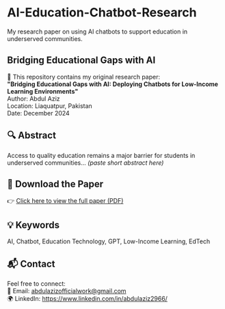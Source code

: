 # AI-Education-Chatbot-Research
My research paper on using AI chatbots to support education in underserved communities.

## Bridging Educational Gaps with AI

📄 This repository contains my original research paper:  
**"Bridging Educational Gaps with AI: Deploying Chatbots for Low-Income Learning Environments"**  
Author: Abdul Aziz  
Location: Liaquatpur, Pakistan  
Date: December 2024

## 🔍 Abstract

Access to quality education remains a major barrier for students in underserved communities... *(paste short abstract here)*

## 📎 Download the Paper

👉 [Click here to view the full paper (PDF)](./AI_Chatbot_Education_Paper_AbdulAziz.pdf)

## 💡 Keywords

AI, Chatbot, Education Technology, GPT, Low-Income Learning, EdTech

## 📬 Contact

Feel free to connect:  
📧 Email: abdulazizofficialwork@gmail.com  
🌍 LinkedIn: https://www.linkedin.com/in/abdulaziz2966/

